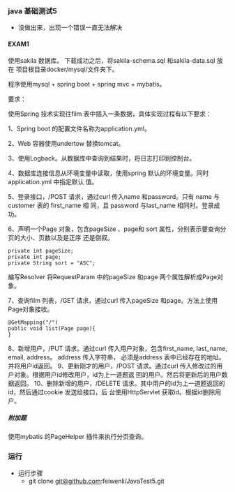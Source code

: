 ### java 基础测试5
- 没做出来，出现一个错误一直无法解决

#### EXAM1
使用sakila 数据库。
下载成功之后，将sakila-schema.sql 和sakila-data.sql 放在 项目根目录docker/mysql/文件夹下。

程序使用mysql + spring boot + spring mvc + mybatis。

要求：

使用Spring 技术实现往film 表中插入一条数据，具体实现过程有以下要求：

1、Spring boot 的配置文件名称为application.yml。

2、Web 容器使用undertow 替换tomcat。

3、使用Logback。从数据库中查询到结果时，将日志打印到控制台。

4、数据库连接信息从环境变量中读取，使用spring 默认的环境变量。同时application.yml 中指定默认
值。

5、登录接口，/POST 请求，通过curl 传入name 和password。只有 name 与 customer 表的 first_name 相
同，且 password 与last_name 相同时。登录成功。

6、声明一个Page 对象，包含pageSize 、page和 sort 属性，分别表示要查询分页的大小、页数以及是正序
还是倒叙。
```
private int pageSize;
private int page;
private String sort = "ASC";
```
编写Resolver 将RequestParam 中的pageSize 和page 两个属性解析成Page对象。

7、查询film 列表，/GET 请求，通过curl 传入pageSize 和page。方法上使用Page对象接收。
```
@GetMapping("/")
public void list(Page page){
}
```
8、新增用户，/PUT 请求。通过curl 传入用户对象，包含first_name, last_name, email, address。
address 传入字符串， 必须是address 表中已经存在的地址。并将用户id返回。
9、更新刚才的用户，/POST 请求。通过curl 传入修改过的用户对象。根据用户id修改用户，id为上一道题返
回的用户。然后将更新后的用户数据返回。
10、删除新增的用户，/DELETE 请求。其中用户的id为上一道题返回的id，然后通过cookie 发送给接口，后
台使用HttpServlet 获取id。根据id删除用户。

##### 附加题
使用mybatis 的PageHelper 插件来执行分页查询。

### 运行
- 运行步骤
	- git clone git@github.com:feiwenli/JavaTest5.git


